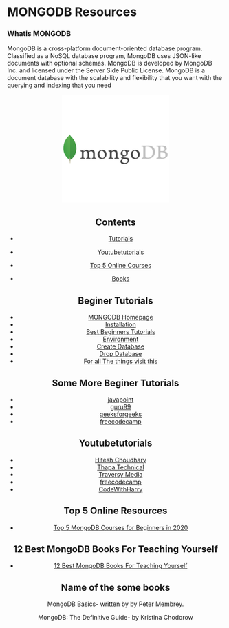 # MONGODB Resources
### Whatis MONGODB
MongoDB is a cross-platform document-oriented database program. Classified as a NoSQL database program, MongoDB uses JSON-like documents with optional schemas. MongoDB is developed by MongoDB Inc. and licensed under the Server Side Public License. MongoDB is a document database with the scalability and flexibility that you want with the querying and indexing that you need

<div align="center">
	<code><img height="250" src="https://raw.githubusercontent.com/github/explore/80688e429a7d4ef2fca1e82350fe8e3517d3494d/topics/mongodb/mongodb.png"></code>
</div>
<div align="center">
	
## Contents

- [Tutorials](#beginer-tutorials)<br/> 

- [ Youtubetutorials](#beginer-tutorials)<br/> 

- [Top 5 Online Courses](#beginer-tutorials)<br/> 

- [Books](#beginer-tutorials)<br/> 

## Beginer Tutorials

- [MONGODB Homepage ](https://www.mongodb.com/what-is-mongodb)
- [Installation ](https://www.mongodb.com/try/download/community)
- [Best Beginners Tutorials ](https://www.tutorialspoint.com/mongodb/index.htm)
- [Environment ](https://www.tutorialspoint.com/mongodb/mongodb_environment.htm)
- [Create Database ](https://www.tutorialspoint.com/mongodb/mongodb_create_database.htm)
- [Drop Database ](https://www.tutorialspoint.com/mongodb/mongodb_drop_database.htm)
- [For all The things visit this ](https://www.tutorialspoint.com/index.htm)

## Some More Beginer Tutorials
- [javapoint](https://www.javatpoint.com/mongodb-tutorial)
- [guru99](https://www.guru99.com/mongodb-tutorials.html)
- [geeksforgeeks](https://www.geeksforgeeks.org/mongodb-an-introduction/)
- [freecodecamp](https://www.freecodecamp.org/news/tag/mongodb/)


## Youtubetutorials
-  [Hitesh Choudhary](https://www.youtube.com/playlist?list=PLRAV69dS1uWTaoxyeBbKpAEF90i4ijUQZ) 
-  [Thapa Technical](https://www.youtube.com/playlist?list=PLwGdqUZWnOp1P9xSsJg7g3AY0CUjs-WOa) 
-  [Traversy Media](https://www.youtube.com/watch?v=-56x56UppqQ) 
-  [freecodecamp](https://www.youtube.com/watch?v=4yqu8YF29cU) 
-  [CodeWithHarry](https://www.youtube.com/playlist?list=PLu0W_9lII9agiCUZYRsvtGTXdxkzPyItg) 

## Top 5 Online Resources
-  [Top 5 MongoDB Courses for Beginners in 2020](https://medium.com/javarevisited/5-best-mongodb-courses-to-learn-nosql-for-beginners-in-2020-42df5af5496c) 

## 12 Best MongoDB Books For Teaching Yourself
-  [12 Best MongoDB Books For Teaching Yourself](https://whatpixel.com/best-mongodb-books/)

## Name of the some books
MongoDB Basics- written by by Peter Membrey.

MongoDB: The Definitive Guide- by Kristina Chodorow




